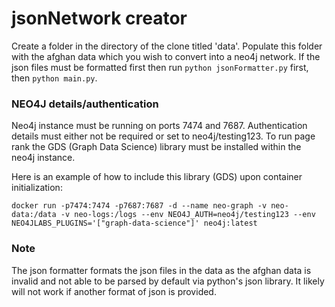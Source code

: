 # jsonNetwork creator

Create a folder in the directory of the clone titled 'data'. Populate this folder with the afghan data which you wish to convert into a neo4j network. If the json files must be formatted first then run `python jsonFormatter.py` first, then `python main.py`.  

### NEO4J details/authentication
Neo4j instance must be running on ports 7474 and 7687. Authentication details must either not be required or set to neo4j/testing123. To run page rank the GDS (Graph Data Science) library must be installed within the neo4j instance.    
  
Here is an example of how to include this library (GDS) upon container initialization:
```
docker run -p7474:7474 -p7687:7687 -d --name neo-graph -v neo-data:/data -v neo-logs:/logs --env NEO4J_AUTH=neo4j/testing123 --env NEO4JLABS_PLUGINS='["graph-data-science"]' neo4j:latest
```


### Note
The json formatter formats the json files in the data as the afghan data is invalid and not able to be parsed by default via python's json library. It likely will not work if another format of json is provided. 
